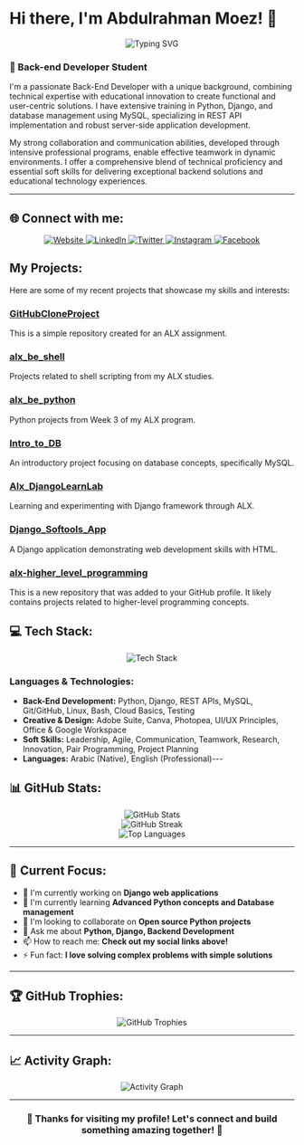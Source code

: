 # Hi there, I'm Abdulrahman Moez! 👋

<div align="center">
  <img src="https://readme-typing-svg.herokuapp.com?font=Fira+Code&pause=1000&color=2196F3&center=true&vCenter=true&width=435&lines=Back-end+Developer+Student;Python+%26+Django+Enthusiast;Always+learning+new+things" alt="Typing SVG" />
</div>

### 🚀 Back-end Developer Student

I'm a passionate Back-End Developer with a unique background, combining technical expertise with educational innovation to create functional and user-centric solutions. I have extensive training in Python, Django, and database management using MySQL, specializing in REST API implementation and robust server-side application development.

My strong collaboration and communication abilities, developed through intensive professional programs, enable effective teamwork in dynamic environments. I offer a comprehensive blend of technical proficiency and essential soft skills for delivering exceptional backend solutions and educational technology experiences.

---

## 🌐 Connect with me:

<div align="center">
  <a href="https://abdulrahmanmoez.site">
    <img src="https://img.shields.io/badge/Website-FF5722?style=for-the-badge&logo=todoist&logoColor=white" alt="Website"/>
  </a>
  <a href="https://www.linkedin.com/in/AbdulrahmanMoez">
    <img src="https://img.shields.io/badge/LinkedIn-0077B5?style=for-the-badge&logo=linkedin&logoColor=white" alt="LinkedIn"/>
  </a>
  <a href="https://twitter.com/AbdulrahmanMoez">
    <img src="https://img.shields.io/badge/Twitter-1DA1F2?style=for-the-badge&logo=twitter&logoColor=white" alt="Twitter"/>
  </a>
  <a href="https://www.instagram.com/AbdullrahmanMoez">
    <img src="https://img.shields.io/badge/Instagram-E4405F?style=for-the-badge&logo=instagram&logoColor=white" alt="Instagram"/>
  </a>
  <a href="https://www.facebook.com/AbdullrahmanMoez">
    <img src="https://img.shields.io/badge/Facebook-1877F2?style=for-the-badge&logo=facebook&logoColor=white" alt="Facebook"/>
  </a>
</div>

## My Projects:

Here are some of my recent projects that showcase my skills and interests:

### [GitHubCloneProject](https://github.com/AbdulrahmanMoez/GitHubCloneProject)
This is a simple repository created for an ALX assignment.

### [alx_be_shell](https://github.com/AbdulrahmanMoez/alx_be_shell)
Projects related to shell scripting from my ALX studies.

### [alx_be_python](https://github.com/AbdulrahmanMoez/alx_be_python)
Python projects from Week 3 of my ALX program.

### [Intro_to_DB](https://github.com/AbdulrahmanMoez/Intro_to_DB)
An introductory project focusing on database concepts, specifically MySQL.

### [Alx_DjangoLearnLab](https://github.com/AbdulrahmanMoez/Alx_DjangoLearnLab)
Learning and experimenting with Django framework through ALX.

### [Django_Softools_App](https://github.com/AbdulrahmanMoez/Django_Softools_App)
A Django application demonstrating web development skills with HTML.

### [alx-higher_level_programming](https://github.com/AbdulrahmanMoez/alx-higher_level_programming)
This is a new repository that was added to your GitHub profile. It likely contains projects related to higher-level programming concepts.

## 💻 Tech Stack:

<div align="center">
  <img src="https://skillicons.dev/icons?i=python,django,mysql,git,github,linux,bash,vscode,html,css,js,photoshop,illustrator,canva" alt="Tech Stack"/>
</div>

### Languages & Technologies:
- **Back-End Development:** Python, Django, REST APIs, MySQL, Git/GitHub, Linux, Bash, Cloud Basics, Testing
- **Creative & Design:** Adobe Suite, Canva, Photopea, UI/UX Principles, Office & Google Workspace
- **Soft Skills:** Leadership, Agile, Communication, Teamwork, Research, Innovation, Pair Programming, Project Planning
- **Languages:** Arabic (Native), English (Professional)---

## 📊 GitHub Stats:

<div align="center">
  <img src="https://github-readme-stats.vercel.app/api?username=AbdulrahmanMoez&theme=dark&hide_border=false&include_all_commits=false&count_private=false" alt="GitHub Stats"/>
  <br/>
  <img src="https://github-readme-streak-stats.herokuapp.com/?user=AbdulrahmanMoez&theme=dark&hide_border=false" alt="GitHub Streak"/>
  <br/>
  <img src="https://github-readme-stats.vercel.app/api/top-langs/?username=AbdulrahmanMoez&theme=dark&hide_border=false&include_all_commits=false&count_private=false&layout=compact" alt="Top Languages"/>
</div>

---

## 🎯 Current Focus:

- 🔭 I'm currently working on **Django web applications**
- 🌱 I'm currently learning **Advanced Python concepts and Database management**
- 👯 I'm looking to collaborate on **Open source Python projects**
- 💬 Ask me about **Python, Django, Backend Development**
- 📫 How to reach me: **Check out my social links above!**
- ⚡ Fun fact: **I love solving complex problems with simple solutions**

---

## 🏆 GitHub Trophies:

<div align="center">
  <img src="https://github-profile-trophy.vercel.app/?username=AbdulrahmanMoez&theme=radical&no-frame=false&no-bg=true&margin-w=4" alt="GitHub Trophies"/>
</div>

---

## 📈 Activity Graph:

<div align="center">
  <img src="https://github-readme-activity-graph.vercel.app/graph?username=AbdulrahmanMoez&theme=react-dark&hide_border=true" alt="Activity Graph"/>
</div>

---

<div align="center">
  <h3>💫 Thanks for visiting my profile! Let's connect and build something amazing together! 💫</h3>
</div>

